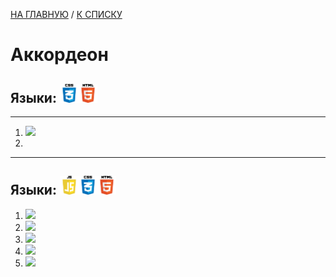 [НА ГЛАВНУЮ](../../README.md) / [К СПИСКУ](../elem_of_interface.md)

# Аккордеон 
## Языки: <img src="img/css-logo.png" alt="css" width="30"/><img src="img/html-logo.png" alt="html" width="30"/>
---

1. [![](http://zornet.ru/_ld/95/56866141.jpg)](http://zornet.ru/load/vertikalnyj_akkordeon_na_chistom_css3/145-1-0-9505)
2. 



---

## Языки: <img src="img/js-logo.png" alt="js" width="30"/><img src="img/css-logo.png" alt="css" width="30"/><img src="img/html-logo.png" alt="html" width="30"/>

1. [![](http://zornet.ru/_ld/102/s61759981.jpg)](http://zornet.ru/load/vertikalnoe_menju_akkordeon_v_5_versijakh/84-1-0-10258)
2. [![](http://zornet.ru/_ld/102/s30588071.jpg)](http://zornet.ru/load/vertikalnoe_menju_akkordeon_v_5_versijakh/84-1-0-10258)
3. [![](http://zornet.ru/_ld/102/s87309507.jpg)](http://zornet.ru/load/vertikalnoe_menju_akkordeon_v_5_versijakh/84-1-0-10258)
4. [![](http://zornet.ru/_ld/102/s72101595.jpg)](http://zornet.ru/load/vertikalnoe_menju_akkordeon_v_5_versijakh/84-1-0-10258)
5. [![](http://zornet.ru/_ld/102/s34671789.jpg)](http://zornet.ru/load/vertikalnoe_menju_akkordeon_v_5_versijakh/84-1-0-10258)




![]()
![]()